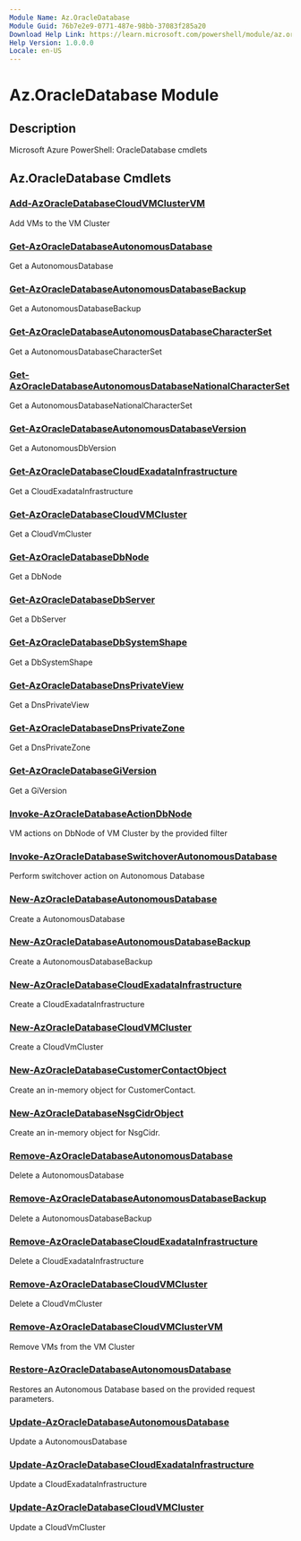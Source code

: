 ```yaml
---
Module Name: Az.OracleDatabase
Module Guid: 76b7e2e9-0771-487e-98bb-37083f285a20
Download Help Link: https://learn.microsoft.com/powershell/module/az.oracledatabase
Help Version: 1.0.0.0
Locale: en-US
---
```


# Az.OracleDatabase Module
## Description
Microsoft Azure PowerShell: OracleDatabase cmdlets

## Az.OracleDatabase Cmdlets
### [Add-AzOracleDatabaseCloudVMClusterVM](Add-AzOracleDatabaseCloudVMClusterVM.md)
Add VMs to the VM Cluster

### [Get-AzOracleDatabaseAutonomousDatabase](Get-AzOracleDatabaseAutonomousDatabase.md)
Get a AutonomousDatabase

### [Get-AzOracleDatabaseAutonomousDatabaseBackup](Get-AzOracleDatabaseAutonomousDatabaseBackup.md)
Get a AutonomousDatabaseBackup

### [Get-AzOracleDatabaseAutonomousDatabaseCharacterSet](Get-AzOracleDatabaseAutonomousDatabaseCharacterSet.md)
Get a AutonomousDatabaseCharacterSet

### [Get-AzOracleDatabaseAutonomousDatabaseNationalCharacterSet](Get-AzOracleDatabaseAutonomousDatabaseNationalCharacterSet.md)
Get a AutonomousDatabaseNationalCharacterSet

### [Get-AzOracleDatabaseAutonomousDatabaseVersion](Get-AzOracleDatabaseAutonomousDatabaseVersion.md)
Get a AutonomousDbVersion

### [Get-AzOracleDatabaseCloudExadataInfrastructure](Get-AzOracleDatabaseCloudExadataInfrastructure.md)
Get a CloudExadataInfrastructure

### [Get-AzOracleDatabaseCloudVMCluster](Get-AzOracleDatabaseCloudVMCluster.md)
Get a CloudVmCluster

### [Get-AzOracleDatabaseDbNode](Get-AzOracleDatabaseDbNode.md)
Get a DbNode

### [Get-AzOracleDatabaseDbServer](Get-AzOracleDatabaseDbServer.md)
Get a DbServer

### [Get-AzOracleDatabaseDbSystemShape](Get-AzOracleDatabaseDbSystemShape.md)
Get a DbSystemShape

### [Get-AzOracleDatabaseDnsPrivateView](Get-AzOracleDatabaseDnsPrivateView.md)
Get a DnsPrivateView

### [Get-AzOracleDatabaseDnsPrivateZone](Get-AzOracleDatabaseDnsPrivateZone.md)
Get a DnsPrivateZone

### [Get-AzOracleDatabaseGiVersion](Get-AzOracleDatabaseGiVersion.md)
Get a GiVersion

### [Invoke-AzOracleDatabaseActionDbNode](Invoke-AzOracleDatabaseActionDbNode.md)
VM actions on DbNode of VM Cluster by the provided filter

### [Invoke-AzOracleDatabaseSwitchoverAutonomousDatabase](Invoke-AzOracleDatabaseSwitchoverAutonomousDatabase.md)
Perform switchover action on Autonomous Database

### [New-AzOracleDatabaseAutonomousDatabase](New-AzOracleDatabaseAutonomousDatabase.md)
Create a AutonomousDatabase

### [New-AzOracleDatabaseAutonomousDatabaseBackup](New-AzOracleDatabaseAutonomousDatabaseBackup.md)
Create a AutonomousDatabaseBackup

### [New-AzOracleDatabaseCloudExadataInfrastructure](New-AzOracleDatabaseCloudExadataInfrastructure.md)
Create a CloudExadataInfrastructure

### [New-AzOracleDatabaseCloudVMCluster](New-AzOracleDatabaseCloudVMCluster.md)
Create a CloudVmCluster

### [New-AzOracleDatabaseCustomerContactObject](New-AzOracleDatabaseCustomerContactObject.md)
Create an in-memory object for CustomerContact.

### [New-AzOracleDatabaseNsgCidrObject](New-AzOracleDatabaseNsgCidrObject.md)
Create an in-memory object for NsgCidr.

### [Remove-AzOracleDatabaseAutonomousDatabase](Remove-AzOracleDatabaseAutonomousDatabase.md)
Delete a AutonomousDatabase

### [Remove-AzOracleDatabaseAutonomousDatabaseBackup](Remove-AzOracleDatabaseAutonomousDatabaseBackup.md)
Delete a AutonomousDatabaseBackup

### [Remove-AzOracleDatabaseCloudExadataInfrastructure](Remove-AzOracleDatabaseCloudExadataInfrastructure.md)
Delete a CloudExadataInfrastructure

### [Remove-AzOracleDatabaseCloudVMCluster](Remove-AzOracleDatabaseCloudVMCluster.md)
Delete a CloudVmCluster

### [Remove-AzOracleDatabaseCloudVMClusterVM](Remove-AzOracleDatabaseCloudVMClusterVM.md)
Remove VMs from the VM Cluster

### [Restore-AzOracleDatabaseAutonomousDatabase](Restore-AzOracleDatabaseAutonomousDatabase.md)
Restores an Autonomous Database based on the provided request parameters.

### [Update-AzOracleDatabaseAutonomousDatabase](Update-AzOracleDatabaseAutonomousDatabase.md)
Update a AutonomousDatabase

### [Update-AzOracleDatabaseCloudExadataInfrastructure](Update-AzOracleDatabaseCloudExadataInfrastructure.md)
Update a CloudExadataInfrastructure

### [Update-AzOracleDatabaseCloudVMCluster](Update-AzOracleDatabaseCloudVMCluster.md)
Update a CloudVmCluster

